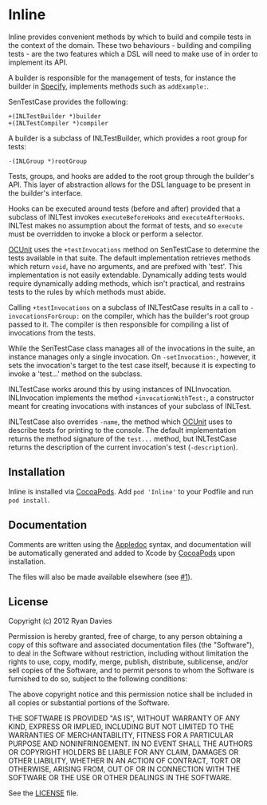 Inline
======

Inline provides convenient methods by which to build and compile tests in the context of the domain. These two behaviours - building and compiling tests - are the two features which a DSL will need to make use of in order to implement its API.

A builder is responsible for the management of tests, for instance the builder in [Specify](http://github.com/rdavies/Specify), implements methods such as `addExample:`.

SenTestCase provides the following:

    +(INLTestBuilder *)builder
    +(INLTestCompiler *)compiler
    
A builder is a subclass of INLTestBuilder, which provides a root group for tests:

    -(INLGroup *)rootGroup
    
Tests, groups, and hooks are added to the root group through the builder's API. This layer of abstraction allows for the DSL language to be present in the builder's interface.

Hooks can be executed around tests (before and after) provided that a subclass of INLTest invokes `executeBeforeHooks` and `executeAfterHooks`. INLTest makes no assumption about the format of tests, and so `execute` must be overridden to invoke a block or perform a selector.

[OCUnit](http://www.sente.ch/software/ocunit/) uses the `+testInvocations` method on SenTestCase to determine the tests available in that suite. The default implementation retrieves methods which return `void`, have no arguments, and are prefixed with 'test'. This implementation is not easily extendable. Dynamically adding tests would require dynamically adding methods, which isn't practical, and restrains tests to the rules by which methods must abide.

Calling `+testInvocations` on a subclass of INLTestCase results in a call to `-invocationsForGroup:` on the compiler, which has the builder's root group passed to it. The compiler is then responsible for compiling a list of invocations from the tests.

While the SenTestCase class manages all of the invocations in the suite, an instance manages only a single invocation. On `-setInvocation:`, however, it sets the invocation's target to the test case itself, because it is expecting to invoke a 'test...' method on the subclass.

INLTestCase works around this by using instances of INLInvocation. INLInvocation implements the method `+invocationWithTest:`, a constructor meant for creating invocations with instances of your subclass of INLTest.

INLTestCase also overrides `-name`, the method which [OCUnit](http://www.sente.ch/software/ocunit/) uses to describe tests for printing to the console. The default implementation returns the method signature of the `test...` method, but INLTestCase returns the description of the current invocation's test (`-description`).

Installation
------------

Inline is installed via [CocoaPods](https://github.com/CocoaPods/CocoaPods). Add `pod 'Inline'` to your Podfile and run `pod install`.

Documentation
-------------

Comments are written using the [Appledoc](http://gentlebytes.com/appledoc/) syntax, and documentation will be automatically generated and added to Xcode by [CocoaPods](https://github.com/CocoaPods/CocoaPods) upon installation.

The files will also be made available elsewhere (see [#1](Inline/issues/1)).

License
-------

Copyright (c) 2012 Ryan Davies

Permission is hereby granted, free of charge, to any person obtaining a copy
of this software and associated documentation files (the "Software"), to deal
in the Software without restriction, including without limitation the rights
to use, copy, modify, merge, publish, distribute, sublicense, and/or sell
copies of the Software, and to permit persons to whom the Software is
furnished to do so, subject to the following conditions:

The above copyright notice and this permission notice shall be included in
all copies or substantial portions of the Software.

THE SOFTWARE IS PROVIDED "AS IS", WITHOUT WARRANTY OF ANY KIND, EXPRESS OR
IMPLIED, INCLUDING BUT NOT LIMITED TO THE WARRANTIES OF MERCHANTABILITY,
FITNESS FOR A PARTICULAR PURPOSE AND NONINFRINGEMENT. IN NO EVENT SHALL THE
AUTHORS OR COPYRIGHT HOLDERS BE LIABLE FOR ANY CLAIM, DAMAGES OR OTHER
LIABILITY, WHETHER IN AN ACTION OF CONTRACT, TORT OR OTHERWISE, ARISING FROM,
OUT OF OR IN CONNECTION WITH THE SOFTWARE OR THE USE OR OTHER DEALINGS IN
THE SOFTWARE.

See the [LICENSE](Inline/blob/master/LICENSE) file.

